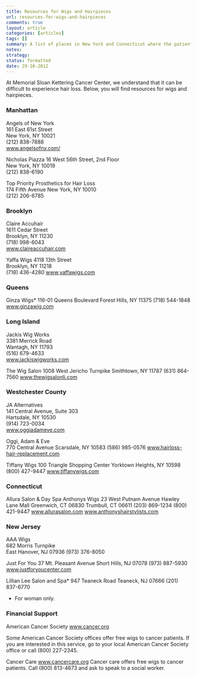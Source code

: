 ```yaml
---
title: Resources for Wigs and Hairpieces
url: resources-for-wigs-and-hairpieces
comments: true
layout: article
categories: [articles]
tags: []
summary: A list of places in New York and Connecticut where the patient can purchase a wig. 
notes:
strategy:
status: formatted
date: 29-10-2012
---
```

At Memorial Sloan Kettering Cancer Center, we understand that it can be difficult to experience hair loss. Below, you will find resources for wigs and hairpieces.  

### Manhattan
Angels of New York			
161 East 61st Street				
New York, NY 10021				
(212) 838-7888				
www.angelsofny.com/

Nicholas Piazza	
16 West 56th Street, 2nd Floor	
New York, NY 10019	
(212) 838-6190

Top Priority Prosthetics for Hair Loss				
174 Fifth Avenue
New York, NY 10010   					
(212) 206-6785
 

### Brooklyn
Claire Accuhair			
1611 Cedar Street			
Brooklyn, NY	11230				
(718) 998-6043				
www.claireaccuhair.com			

Yaffa Wigs
4118 13th Street			
Brooklyn, NY 11218	
(718) 436-4280 
www.yaffawigs.com

### Queens
Ginza Wigs*
116-01 Queens Boulevard
Forest Hills, NY 11375
(718) 544-1848
www.ginzawig.com
			

### Long Island
Jackis Wig Works 				
3381 Merrick Road					
Wantagh, NY 11793							
(516) 679-4633				
www.jackiswigworks.com     			

The Wig Salon
1008 West Jericho Turnpike
Smithtown, NY 11787
(631) 864-7560
www.thewigsalonli.com

### Westchester County
JA Alternatives  								 
141 Central Avenue, Suite 303 						
Hartsdale, NY 10530						
(914) 723-0034					
www.oggiadameve.com				

Oggi, Adam & Eve   
770 Central Avenue
Scarsdale, NY 10583	
(586) 985-0576
www.hairloss-hair-replacement.com

Tiffany Wigs 
100 Triangle Shopping Center
Yorktown Heights, NY  10598
(800) 427-9447
www.tiffanywigs.com


### Connecticut
Allura Salon & Day Spa				Anthonys Wigs 
23 West Putnam Avenue				Hawley Lane Mall
Greenwich, CT 06830					Trumbull, CT 06611
(203) 869-1234					(800) 421-9447
www.allurasalon.com					www.anthonyshairstylists.com


### New Jersey

AAA Wigs						
682 Morris Turnpike										
East Hanover, NJ 07936
(973) 376-8050						

Just For You
37 Mt. Pleasant Avenue
Short Hills, NJ 07078
(973) 887-5930
www.justforyoucenter.com

Lillian Lee Salon and Spa*
947 Teaneck Road
Teaneck, NJ 07666
(201) 837-6770

* For woman only.


### Financial Support
American Cancer Society 
www.cancer.org

Some American Cancer Society offices offer free wigs to cancer patients. If you are interested in this service, go to your local American Cancer Society office or call (800) 227-2345.

Cancer Care 
www.cancercare.org
Cancer care offers free wigs to cancer patients. Call (800) 813-4673 and ask to speak to a social worker.





